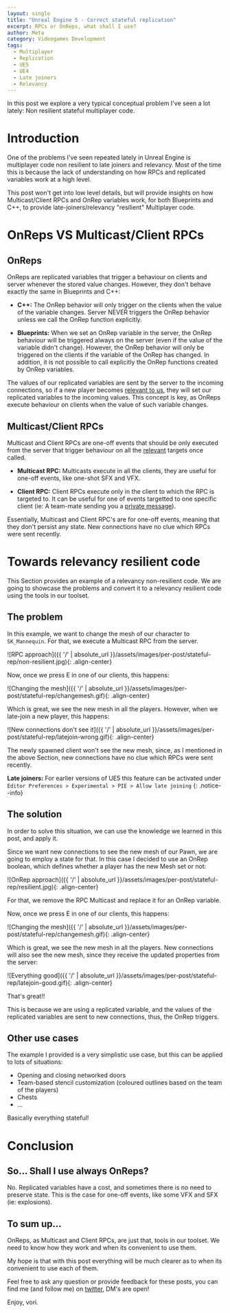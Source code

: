 ```yaml
---
layout: single
title: "Unreal Engine 5 - Correct stateful replication"
excerpt: RPCs or OnReps, what shall I use?
author: Meta
category: Videogames Development
tags:
  - Multiplayer
  - Replication
  - UE5
  - UE4
  - Late joiners
  - Relevancy
---
```


In this post we explore a very typical conceptual problem I've seen a lot lately: Non resilient stateful multiplayer code.

# Introduction

One of the problems I've seen repeated lately in Unreal Engine is multiplayer code non resilient to late joiners and relevancy. Most of the time this is because the lack of understanding on how RPCs and replicated variables work at a high level. 

This post won't get into low level details, but will provide insights on how Multicast/Client RPCs and OnRep variables work, for both Blueprints and C++, to provide late-joiners/relevancy "resilient" Multiplayer code.

# OnReps VS Multicast/Client RPCs

## OnReps

OnReps are replicated variables that trigger a behaviour on clients and server whenever the stored value changes. However, they don't behave exactly the same in Blueprints and C++:


- **C++:**  The OnRep behavior will only trigger on the clients when the value of the variable changes. Server NEVER triggers the OnRep behavior unless we call the OnRep function explicitly.

- **Blueprints:** When we set an OnRep variable in the server, the OnRep behaviour will be triggered always on the server (even if the value of the variable didn't change). However, the OnRep behavior will only be triggered on the clients if the variable of the OnRep has changed. In addition, it is not possible to call explicitly the OnRep functions created by OnRep variables.

The values of our replicated variables are sent by the server to the incoming connections, so if a new player becomes [relevant to us](https://docs.unrealengine.com/4.26/en-US/InteractiveExperiences/Networking/Actors/Relevancy/), they will set our replicated variables to the incoming values. This concept is key, as OnReps execute behaviour on clients when the value of such variable changes. 


## Multicast/Client RPCs

Multicast and Client RPCs are one-off events that should be only executed from the server that trigger behaviour on all the [relevant](https://docs.unrealengine.com/4.26/en-US/InteractiveExperiences/Networking/Actors/Relevancy/) targets once called.

- **Multicast RPC:** Multicasts execute in all the clients, they are useful for one-off events, like one-shot SFX and VFX.

- **Client RPC:** Client RPCs execute only in the client to which the RPC is targeted to. It can be useful for one of events targetted to one specific client (ie: A team-mate sending you a  [private message](https://docs.unrealengine.com/4.26/en-US/API/Runtime/Engine/GameFramework/APlayerController/ClientTeamMessage/)).

Essentially, Multicast and Client RPC's are for one-off events, meaning that they don't persist any state. New connections have no clue which RPCs were sent recently.

# Towards relevancy resilient code

This Section provides an example of a relevancy non-resilient code. We are going to showcase the problems and convert it to a relevancy resilient code using the tools in our toolset.

## The problem

In this example, we want to change the mesh of our character to `SK_Mannequin`. For that, we execute a Multicast RPC from the server.

![RPC approach]({{ '/' | absolute_url }}/assets/images/per-post/stateful-rep/non-resilient.jpg){: .align-center}

Now, once we press E in one of our clients, this happens:

![Changing the mesh]({{ '/' | absolute_url }}/assets/images/per-post/stateful-rep/changemesh.gif){: .align-center}

Which is great, we see the new mesh in all the players. However, when we late-join a new player, this happens:

![New connections don't see it]({{ '/' | absolute_url }}/assets/images/per-post/stateful-rep/latejoin-wrong.gif){: .align-center}

The newly spawned client won't see the new mesh, since, as I mentioned in the above Section, new connections have no clue which RPCs were sent recently.

**Late joiners:** For earlier versions of UE5 this feature can be activated under `Editor Preferences > Experimental > PIE > Allow late joining`
{: .notice--info}

## The solution

In order to solve this situation, we can use the knowledge we learned in this post, and apply it.

Since we want new connections to see the new mesh of our Pawn, we are going to employ a state for that. In this case I decided to use an OnRep boolean, which defines whether a player has the new Mesh set or not:

![OnRep approach]({{ '/' | absolute_url }}/assets/images/per-post/stateful-rep/resilient.jpg){: .align-center}

For that, we remove the RPC Multicast and replace it for an OnRep variable.

Now, once we press E in one of our clients, this happens:

![Changing the mesh]({{ '/' | absolute_url }}/assets/images/per-post/stateful-rep/changemesh.gif){: .align-center}

Which is great, we see the new mesh in all the players. New connections will also see the new mesh, since they receive the updated properties from the server:

![Everything good]({{ '/' | absolute_url }}/assets/images/per-post/stateful-rep/latejoin-good.gif){: .align-center}

That's great!!

This is because we are using a replicated variable, and the values of the replicated variables are sent to new connections, thus, the OnRep triggers.


## Other use cases

The example I provided is a very simplistic use case, but this can be applied to lots of situations:
- Opening and closing networked doors
- Team-based stencil customization (coloured outlines based on the team of the players)
- Chests 
- ...

Basically everything stateful!

# Conclusion

## So... Shall I use always OnReps?

No. Replicated variables have a cost, and sometimes there is no need to preserve state. This is the case for one-off events, like some VFX and SFX (ie: explosions).

## To sum up...

OnReps, as Multicast and Client RPCs, are just that, tools in our toolset. We need to know how they work and when its convenient to use them.

My hope is that with this post everything will be much clearer as to when its convenient to use each of them.

Feel free to ask any question or provide feedback for these posts, you can find me (and follow me) on [twitter](https://twitter.com/vorixo), DM's are open!

Enjoy, vori.
